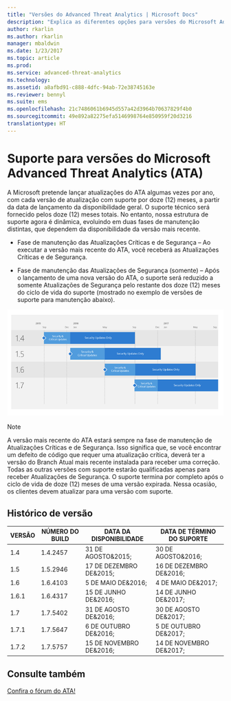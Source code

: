 ```yaml
---
title: "Versões do Advanced Threat Analytics | Microsoft Docs"
description: "Explica as diferentes opções para versões do Microsoft Advanced Threat Analytics (ATA)."
author: rkarlin
ms.author: rkarlin
manager: mbaldwin
ms.date: 1/23/2017
ms.topic: article
ms.prod: 
ms.service: advanced-threat-analytics
ms.technology: 
ms.assetid: a8afbd91-c888-4dfc-94ab-72e38745163e
ms.reviewer: bennyl
ms.suite: ems
ms.openlocfilehash: 21c7486061b6945d557a42d3964b70637829f4b0
ms.sourcegitcommit: 49e892a82275efa5146998764e850959f20d3216
translationtype: HT
---
```

# <a name="support-for-microsoft-advanced-threat-analytics-ata-versions"></a>Suporte para versões do Microsoft Advanced Threat Analytics (ATA)

A Microsoft pretende lançar atualizações do ATA algumas vezes por ano, com cada versão de atualização com suporte por doze (12) meses, a partir da data de lançamento da disponibilidade geral. O suporte técnico será fornecido pelos doze (12) meses totais. No entanto, nossa estrutura de suporte agora é dinâmica, evoluindo em duas fases de manutenção distintas, que dependem da disponibilidade da versão mais recente.

-    Fase de manutenção das Atualizações Críticas e de Segurança – Ao executar a versão mais recente do ATA, você receberá as Atualizações Críticas e de Segurança.

-    Fase de manutenção das Atualizações de Segurança (somente) – Após o lançamento de uma nova versão do ATA, o suporte será reduzido a somente Atualizações de Segurança pelo restante dos doze (12) meses do ciclo de vida do suporte (mostrado no exemplo de versões de suporte para manutenção abaixo).
 
![Exemplo de versões de suporte para manutenção](media/versions.png)

> [!Note]
> A versão mais recente do ATA estará sempre na fase de manutenção de Atualizações Críticas e de Segurança. Isso significa que, se você encontrar um defeito de código que requer uma atualização crítica, deverá ter a versão do Branch Atual mais recente instalada para receber uma correção. Todas as outras versões com suporte estarão qualificadas apenas para receber Atualizações de Segurança. O suporte termina por completo após o ciclo de vida de doze (12) meses de uma versão expirada. Nessa ocasião, os clientes devem atualizar para uma versão com suporte.

## <a name="version-history"></a>Histórico de versão

|VERSÃO|NÚMERO DO BUILD|DATA DA DISPONIBILIDADE| DATA DE TÉRMINO DO SUPORTE|
|----|----|----|----|
|1.4|1.4.2457|31 DE AGOSTO&2015;|30 DE AGOSTO&2016;|
|1.5|1.5.2946|17 DE DEZEMBRO DE&2015;|16 DE DEZEMBRO DE&2016;|
|1.6|1.6.4103|5 DE MAIO DE&2016;|4 DE MAIO DE&2017;|
|1.6.1|1.6.4317|15 DE JUNHO DE&2016;|14 DE JUNHO DE&2017;|
|1.7|1.7.5402|31 DE AGOSTO DE&2016;|30 DE AGOSTO DE&2017;|
|1.7.1|1.7.5647|6 DE OUTUBRO DE&2016;|5 DE OUTUBRO DE&2017;|
|1.7.2|1.7.5757|15 DE NOVEMBRO DE&2016;|14 DE NOVEMBRO DE&2017;|





## <a name="see-also"></a>Consulte também
[Confira o fórum do ATA!](https://social.technet.microsoft.com/Forums/security/home?forum=mata)

